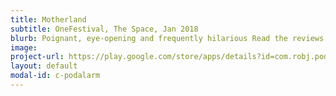 ```yaml
---
title: Motherland
subtitle: OneFestival, The Space, Jan 2018
blurb: Poignant, eye-opening and frequently hilarious Read the reviews! [theatrebox](https://theatrebox.blog/2018/01/12/programme-b-the-one-festival-the-space/){:target="_blank"}. and [The Upcoming](https://www.theupcoming.co.uk/2018/01/11/the-one-festival-programme-b-at-the-space-a-heady-mix-of-gender-race-depression-redemption-and-lots-of-laughs-theatre-review){:target="_blank"}.
image:
project-url: https://play.google.com/store/apps/details?id=com.robj.podalarm
layout: default
modal-id: c-podalarm
---
```

